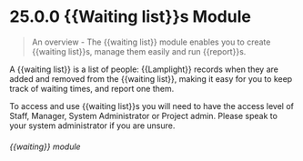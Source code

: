 # 25.0.0    {{Waiting list}}s Module

> An overview - The {{waiting list}} module enables you to create {{waiting list}}s, manage them easily and run {{report}}s. 

A {{waiting list}} is a list of people: {{Lamplight}} records when they are added and removed from the {{waiting list}}, making it easy for you to keep track of waiting times, and report one them. 

To access and use {{waiting list}}s you will need to have the access level of Staff, Manager, System Administrator or Project admin. Please speak to your system administrator if you are unsure. 

###### {{waiting}} module


